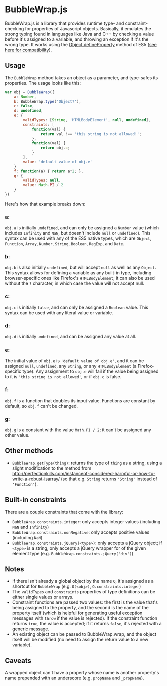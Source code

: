 BubbleWrap.js
=============

BubbleWrap.js is a library that provides runtime type- and constraint-checking for properties of Javascript objects. Basically, it emulates the strong typing found in languages like Java and C++ by checking a value before it's assigned to a variable, and throwing an exception if it's the wrong type. It works using the [Object.defineProperty][defineProperty] method of ES5 ([see here for compatibility][compatibility]).

  [defineProperty]: https://developer-new.mozilla.org/en-US/docs/JavaScript/Reference/Global_Objects/Object/defineProperty
  [compatibility]: https://developer-new.mozilla.org/en-US/docs/JavaScript/Reference/Global_Objects/Object/defineProperty#Browser_compatibility

Usage
-----

The `BubbleWrap` method takes an object as a parameter, and type-safes its properties. The usage looks like this:

```javascript
var obj = BubbleWrap({
	a: Number,
	b: BubbleWrap.type('Object?'),
	c: false,
	d: undefined,
	e: {
		validTypes: [String, 'HTMLBodyElement', null, undefined],
		constraints: [
			function(val) {
				return val !== 'this string is not allowed!';
			},
			function(val) {
				return obj.c;
			}
		],
		value: 'default value of obj.e'
	}
	f: function(a) { return a*2; },
	g: {
		validTypes: null,
		value: Math.PI / 2
	}
})
```

Here's how that example breaks down:

### a:
`obj.a` is initially `undefined`, and can only be assigned a `Number` value (which includes `Infinity` and `NaN`, but doesn't include `null` or `undefined`). This syntax can be used with any of the ES5 native types, which are `Object`, `Function`, `Array`, `Number`, `String`, `Boolean`, `RegExp`, and `Date`.

### b:
`obj.b` is also initially `undefined`, but will accept `null` as well as any `Object`. This syntax allows for defining a variable as any built-in type, including browser-specific ones like Firefox's `HTMLBodyElement`; it can also be used without the `?` character, in which case the value will not accept null.

### c:
`obj.c` is initially `false`, and can only be assigned a `Boolean` value. This syntax can be used with any literal value or variable.

### d:
`obj.d` is initially `undefined`, and can be assigned any value at all.

### e:
The initial value of `obj.e` is `'default value of obj.e'`, and it can be assigned `null`, `undefined`, any `String`, or any `HTMLBodyElement` (a Firefox-specific type). Any assignment to `obj.e` will fail if the value being assigned to it is `'this string is not allowed'`, or if `obj.c` is false.

### f:
`obj.f` is a function that doubles its input value. Functions are constant by default, so `obj.f` can't be changed.

### g:
`obj.g` is a constant with the value `Math.PI / 2`; it can't be assigned any other value.

Other methods
-------------
* `BubbleWrap.getType(thing)`: returns the type of `thing` as a string, using a slight modification to the method from <http://perfectionkills.com/instanceof-considered-harmful-or-how-to-write-a-robust-isarray/> (so that e.g. `String` returns `'String'` instead of `'Function'`).

Built-in constraints
--------------------
There are a couple constraints that come with the library:
* `BubbleWrap.constraints.integer`: only accepts integer values (including `NaN` and `Infinity`)
* `BubbleWrap.constraints.nonNegative`: only accepts positive values (including `NaN`)
* `BubbleWrap.constraints.jQuery(<type>)`: only accepts a jQuery object; if `<type>` is a string, only accepts a jQuery wrapper for of the given element type (e.g. `BubbleWrap.constraints.jQuery('div')`)

Notes
-----

* If there isn't already a global object by the name `O`, it's assigned as a shortcut for `BubbleWrap` (e.g. `O(<obj>)`, `O.constraints.integer`)
* The `validTypes` and `constraints` properties of type definitions can be either single values or arrays.
* Constraint functions are passed two values: the first is the value that's being assigned to the property, and the second is the name of the property itself (which is helpful for generating useful exception messages with `throw` if the value is rejected). If the constraint function returns `true`, the value is accepted; if it returns `false`, it's rejected with a generic message.
* An existing object can be passed to BubbleWrap.wrap, and the object itself will be modified (no need to assign the return value to a new variable).

Caveats
-------

A wrapped object can't have a property whose name is another property's name prepended with an underscore (e.g. `propName` and `_propName`).
